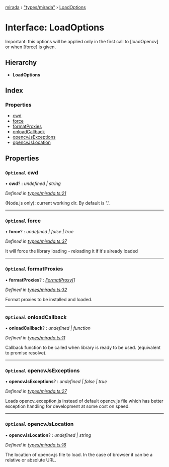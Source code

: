 [mirada](../README.md) › ["types/mirada"](../modules/_types_mirada_.md) › [LoadOptions](_types_mirada_.loadoptions.md)

# Interface: LoadOptions


Important: this options will be applied only in the first call to [loadOpencv] or when [force] is given.

## Hierarchy

* **LoadOptions**

## Index

### Properties

* [cwd](_types_mirada_.loadoptions.md#optional-cwd)
* [force](_types_mirada_.loadoptions.md#optional-force)
* [formatProxies](_types_mirada_.loadoptions.md#optional-formatproxies)
* [onloadCallback](_types_mirada_.loadoptions.md#optional-onloadcallback)
* [opencvJsExceptions](_types_mirada_.loadoptions.md#optional-opencvjsexceptions)
* [opencvJsLocation](_types_mirada_.loadoptions.md#optional-opencvjslocation)

## Properties

### `Optional` cwd

• **cwd**? : *undefined | string*

*Defined in [types/mirada.ts:21](https://github.com/cancerberoSgx/mirada/blob/c8721d6/mirada/src/types/mirada.ts#L21)*

(Node.js only): current working dir. By default is '.'.

___

### `Optional` force

• **force**? : *undefined | false | true*

*Defined in [types/mirada.ts:37](https://github.com/cancerberoSgx/mirada/blob/c8721d6/mirada/src/types/mirada.ts#L37)*

It will force the library loading - reloading it if it's already loaded

___

### `Optional` formatProxies

• **formatProxies**? : *[FormatProxy](../modules/_types_mirada_.md#formatproxy)[]*

*Defined in [types/mirada.ts:32](https://github.com/cancerberoSgx/mirada/blob/c8721d6/mirada/src/types/mirada.ts#L32)*

Format proxies to be installed and loaded.

___

### `Optional` onloadCallback

• **onloadCallback**? : *undefined | function*

*Defined in [types/mirada.ts:11](https://github.com/cancerberoSgx/mirada/blob/c8721d6/mirada/src/types/mirada.ts#L11)*

Callback function to be called when library is ready to be used. (equivalent to promise resolve).

___

### `Optional` opencvJsExceptions

• **opencvJsExceptions**? : *undefined | false | true*

*Defined in [types/mirada.ts:27](https://github.com/cancerberoSgx/mirada/blob/c8721d6/mirada/src/types/mirada.ts#L27)*

Loads opencv_exception.js instead of default opencv.js file which has better exception handling for
development at some cost on speed.

___

### `Optional` opencvJsLocation

• **opencvJsLocation**? : *undefined | string*

*Defined in [types/mirada.ts:16](https://github.com/cancerberoSgx/mirada/blob/c8721d6/mirada/src/types/mirada.ts#L16)*

The location of opencv.js file to load. In the case of browser it can be a relative or absolute URL.